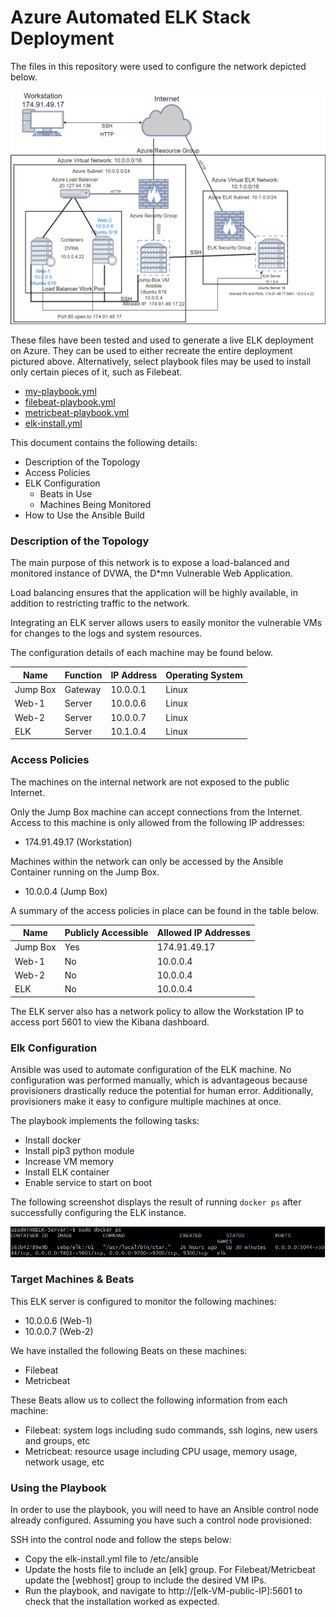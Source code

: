 # Azure Automated ELK Stack Deployment
The files in this repository were used to configure the network depicted below.

![network diagram](Diagrams/Network-Diagram.png)

These files have been tested and used to generate a live ELK deployment on Azure. They can be used to either recreate the entire deployment pictured above. Alternatively, select playbook files may be used to install only certain pieces of it, such as Filebeat.

  - [my-playbook.yml](https://github.com/BilalN23/Projects/blob/main/Project-1/Ansible%20Playbooks/my-playbook.yml)
  - [filebeat-playbook.yml](https://github.com/BilalN23/Projects/blob/main/Project-1/Ansible%20Playbooks/filebeat-playbook.yml)
  - [metricbeat-playbook.yml](https://github.com/BilalN23/Projects/blob/main/Project-1/Ansible%20Playbooks/metricbeat-install.yml)
  - [elk-install.yml](https://github.com/BilalN23/Projects/blob/main/Project-1/Ansible%20Playbooks/elk-install.yml)

This document contains the following details:
- Description of the Topology
- Access Policies
- ELK Configuration
  - Beats in Use
  - Machines Being Monitored
- How to Use the Ansible Build


### Description of the Topology

The main purpose of this network is to expose a load-balanced and monitored instance of DVWA, the D*mn Vulnerable Web Application.

Load balancing ensures that the application will be highly available, in addition to restricting traffic to the network.

Integrating an ELK server allows users to easily monitor the vulnerable VMs for changes to the logs and system resources.

The configuration details of each machine may be found below.


| Name     | Function | IP Address | Operating System |
|----------|----------|------------|------------------|
| Jump Box | Gateway  | 10.0.0.1   | Linux            |
| Web-1    | Server   | 10.0.0.6   | Linux            |
| Web-2    | Server   | 10.0.0.7   | Linux            |
| ELK      | Server   | 10.1.0.4   | Linux            |

### Access Policies

The machines on the internal network are not exposed to the public Internet. 

Only the Jump Box machine can accept connections from the Internet. Access to this machine is only allowed from the following IP addresses:
- 174.91.49.17 (Workstation)

Machines within the network can only be accessed by the Ansible Container running on the Jump Box.
- 10.0.0.4 (Jump Box)

A summary of the access policies in place can be found in the table below.

| Name     | Publicly Accessible | Allowed IP Addresses |
|----------|---------------------|----------------------|
| Jump Box | Yes                 | 174.91.49.17         |
| Web-1    | No                  | 10.0.0.4             |
| Web-2    | No                  | 10.0.0.4             |
| ELK      | No                  | 10.0.0.4             |

The ELK server also has a network policy to allow the Workstation IP to access port 5601 to view the Kibana dashboard.

### Elk Configuration

Ansible was used to automate configuration of the ELK machine. No configuration was performed manually, which is advantageous because provisioners drastically reduce the potential for human error. Additionally, provisioners make it easy to configure multiple machines at once.

The playbook implements the following tasks:
- Install docker
- Install pip3 python module
- Increase VM memory
- Install ELK container
- Enable service to start on boot

The following screenshot displays the result of running `docker ps` after successfully configuring the ELK instance.

![dockerps](Images/Dockerps.PNG)

### Target Machines & Beats
This ELK server is configured to monitor the following machines:
- 10.0.0.6 (Web-1)
- 10.0.0.7 (Web-2)

We have installed the following Beats on these machines:
- Filebeat
- Metricbeat

These Beats allow us to collect the following information from each machine:
- Filebeat: system logs including sudo commands, ssh logins, new users and groups, etc
- Metricbeat: resource usage including CPU usage, memory usage, network usage, etc

### Using the Playbook
In order to use the playbook, you will need to have an Ansible control node already configured. Assuming you have such a control node provisioned: 

SSH into the control node and follow the steps below:
- Copy the elk-install.yml file to /etc/ansible
- Update the hosts file to include an [elk] group. For Filebeat/Metricbeat update the [webhost] group to include the desired VM IPs.
- Run the playbook, and navigate to http://[elk-VM-public-IP]:5601 to check that the installation worked as expected.
